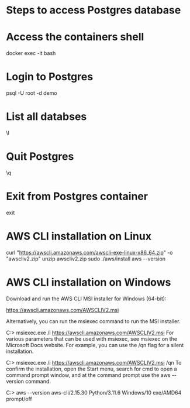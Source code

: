 # Steps to access Postgres database

# Access the containers shell 
docker exec -it <container-id> bash

# Login to Postgres
psql -U root -d demo

# List all databses
\l 

# Quit Postgres
\q 

# Exit from Postgres container
exit

# AWS CLI installation on Linux
curl "https://awscli.amazonaws.com/awscli-exe-linux-x86_64.zip" -o "awscliv2.zip"
unzip awscliv2.zip
sudo ./aws/install
aws --version

# AWS CLI installation on Windows
Download and run the AWS CLI MSI installer for Windows (64-bit):

https://awscli.amazonaws.com/AWSCLIV2.msi

Alternatively, you can run the msiexec command to run the MSI installer.


C:\> msiexec.exe /i https://awscli.amazonaws.com/AWSCLIV2.msi
For various parameters that can be used with msiexec, see msiexec on the Microsoft Docs website. For example, you can use the /qn flag for a silent installation.


C:\> msiexec.exe /i https://awscli.amazonaws.com/AWSCLIV2.msi /qn
To confirm the installation, open the Start menu, search for cmd to open a command prompt window, and at the command prompt use the aws --version command.


C:\> aws --version
aws-cli/2.15.30 Python/3.11.6 Windows/10 exe/AMD64 prompt/off